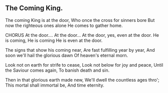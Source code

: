 ## The Coming King.

The coming King is at the door,
Who once the cross for sinners bore
But now the righteous ones alone
He comes to gather home. 

CHORUS
At the door…. At the door…
At the door, yes, even at the door.
He is coming, He is coming 
He is even at the door. 

The signs that show his coming near,
Are fast fulfilling year by year,
And soon we'll hail the glorious dawn
Of heaven's eternal morn. 

Look not on earth for strife to cease,
Look not below for joy and peace,
Until the Saviour comes again,
To banish death and sin. 

Then in that glorious earth made new,
We'll dwell the countless ages thro';
This mortal shall immortal be,
And time eternity.